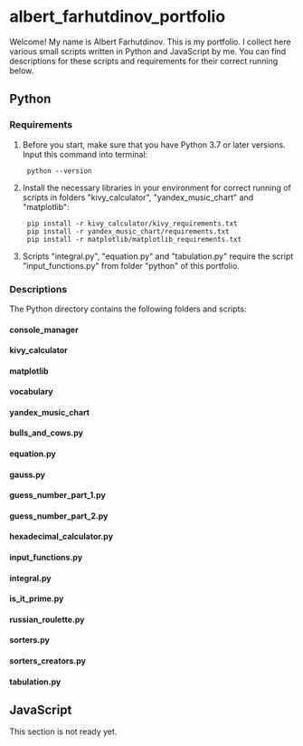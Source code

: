# albert_farhutdinov_portfolio

Welcome! My name is Albert Farhutdinov. This is my portfolio. I collect here various small scripts written in Python and JavaScript by me. You can find descriptions for these scripts and requirements for their correct running below.

## Python

### Requirements

1. Before you start, make sure that you have Python 3.7 or later versions. Input this command into terminal:

        python --version
  
2. Install the necessary libraries in your environment for correct running of scripts in folders "kivy_calculator", "yandex_music_chart" and "matplotlib":

		pip install -r kivy_calculator/kivy_requirements.txt
		pip install -r yandex_music_chart/requirements.txt
		pip install -r matplotlib/matplotlib_requirements.txt
    
3. Scripts "integral.py", "equation.py" and "tabulation.py" require the script "input_functions.py" from folder "python" of this portfolio.

### Descriptions

The Python directory contains the following folders and scripts:

#### console_manager
#### kivy_calculator
#### matplotlib
#### vocabulary
#### yandex_music_chart
#### bulls_and_cows.py
#### equation.py
#### gauss.py
#### guess_number_part_1.py
#### guess_number_part_2.py
#### hexadecimal_calculator.py
#### input_functions.py
#### integral.py
#### is_it_prime.py
#### russian_roulette.py
#### sorters.py
#### sorters_creators.py
#### tabulation.py


## JavaScript

This section is not ready yet.
